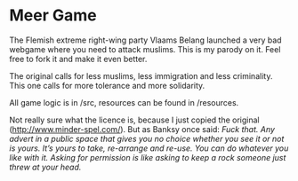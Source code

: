 Meer Game
=========

The Flemish extreme right-wing party Vlaams Belang launched a very bad webgame where you need to attack muslims. This is my parody on it. Feel free to fork it and make it even better.

The original calls for less muslims, less immigration and less criminality. This one calls for more tolerance and more solidarity.

All game logic is in /src, resources can be found in /resources.

Not really sure what the licence is, because I just copied the original (http://www.minder-spel.com/). But as Banksy once said: 
*Fuck that. Any advert in a public space that gives you no choice whether you see it or not is yours. It’s yours to take, re-arrange and re-use. You can do whatever you like with it. Asking for permission is like asking to keep a rock someone just threw at your head.*
